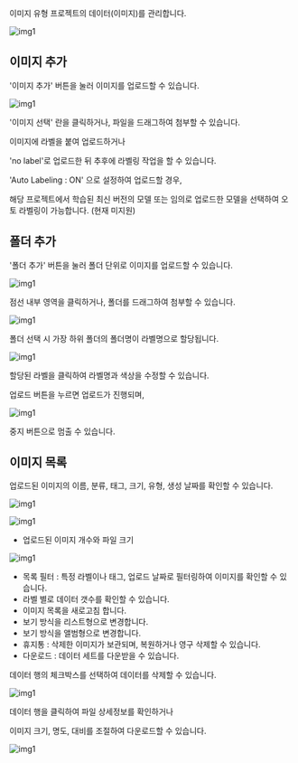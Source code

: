   

이미지 유형 프로젝트의 데이터(이미지)를 관리합니다.

![img1](https://raw.githubusercontent.com/vazilcompany/vridge-docs/main/guide/img/dataset/image_dataset_01.png)  


  

이미지 추가
------


'이미지 추가' 버튼을 눌러 이미지를 업로드할 수 있습니다.

  

![img1](https://raw.githubusercontent.com/vazilcompany/vridge-docs/main/guide/img/dataset/image_dataset_02.png)  


  

'이미지 선택' 란을 클릭하거나, 파일을 드래그하여 첨부할 수 있습니다.

  

이미지에 라벨을 붙여 업로드하거나

'no label'로 업로드한 뒤 추후에 라벨링 작업을 할 수 있습니다.

  

'Auto Labeling : ON' 으로 설정하여 업로드할 경우,

해당 프로젝트에서 학습된 최신 버전의 모델 또는 임의로 업로드한 모델을 선택하여 오토 라벨링이 가능합니다. (현재 미지원)

  

  

폴더 추가
-----


'폴더 추가' 버튼을 눌러 폴더 단위로 이미지를 업로드할 수 있습니다.

  

![img1](https://raw.githubusercontent.com/vazilcompany/vridge-docs/main/guide/img/dataset/image_dataset_03.png)  


점선 내부 영역을 클릭하거나, 폴더를 드래그하여 첨부할 수 있습니다.

  

![img1](https://raw.githubusercontent.com/vazilcompany/vridge-docs/main/guide/img/dataset/image_dataset_04.png)  


폴더 선택 시 가장 하위 폴더의 폴더명이 라벨명으로 할당됩니다.

![img1](https://raw.githubusercontent.com/vazilcompany/vridge-docs/main/guide/img/dataset/image_dataset_05.png)  


할당된 라벨을 클릭하여 라벨명과 색상을 수정할 수 있습니다.

  

업로드 버튼을 누르면 업로드가 진행되며,

![img1](https://raw.githubusercontent.com/vazilcompany/vridge-docs/main/guide/img/dataset/image_dataset_06.png)  


중지 버튼으로 멈출 수 있습니다.

  

  

이미지 목록
------


업로드된 이미지의 이름, 분류, 태그, 크기, 유형, 생성 날짜를 확인할 수 있습니다.

  

![img1](https://raw.githubusercontent.com/vazilcompany/vridge-docs/main/guide/img/dataset/image_dataset_07.png)  


  

  

![img1](https://raw.githubusercontent.com/vazilcompany/vridge-docs/main/guide/img/dataset/image_dataset_08.png)  


*   업로드된 이미지 개수와 파일 크기

  

  

![img1](https://raw.githubusercontent.com/vazilcompany/vridge-docs/main/guide/img/dataset/image_dataset_09.png)  


*   목록 필터 : 특정 라벨이나 태그, 업로드 날짜로 필터링하여 이미지를 확인할 수 있습니다.
*   라벨 별로 데이터 갯수를 확인할 수 있습니다.
*   이미지 목록을 새로고침 합니다.
*   보기 방식을 리스트형으로 변경합니다.
*   보기 방식을 앨범형으로 변경합니다.
*   휴지통 : 삭제한 이미지가 보관되며, 복원하거나 영구 삭제할 수 있습니다.
*   다운로드 : 데이터 세트를 다운받을 수 있습니다.

  

  

데이터 행의 체크박스를 선택하여 데이터를 삭제할 수 있습니다.

![img1](https://raw.githubusercontent.com/vazilcompany/vridge-docs/main/guide/img/dataset/image_dataset_10.png)  


  

  

데이터 행을 클릭하여 파일 상세정보를 확인하거나

이미지 크기, 명도, 대비를 조절하여 다운로드할 수 있습니다.

![img1](https://raw.githubusercontent.com/vazilcompany/vridge-docs/main/guide/img/dataset/image_dataset_11.png)  
